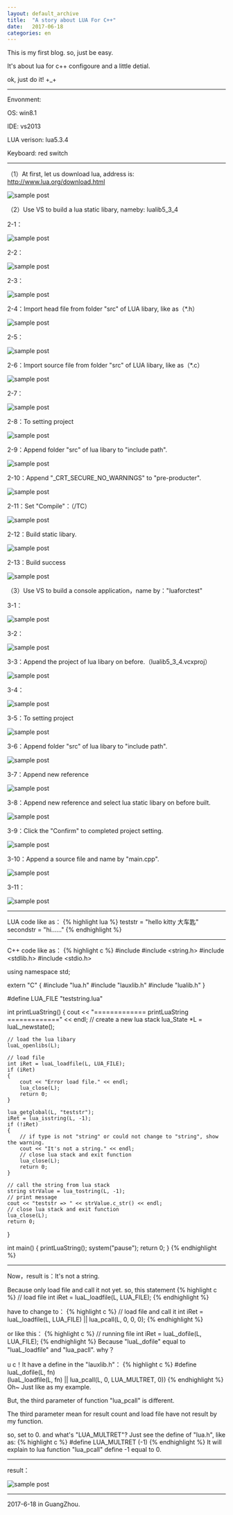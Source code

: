 ```yaml
---
layout: default_archive
title:  "A story about LUA For C++"
date:   2017-06-18
categories: en
---
```

This is my first blog. so, just be easy.

It's about lua for c++ configoure and a little detial.

ok, just do it! +_+

----------------------------------------------------------------------------------------

Envonment:

OS: win8.1

IDE: vs2013

LUA verison: lua5.3.4

Keyboard: red switch

----------------------------------------------------------------------------------------

（1）At first, let us download lua, address is: http://www.lua.org/download.html

![sample post]({{site.baseurl}}/images/image-blog-1/clipboard-1.png)


（2）Use VS to build a lua static libary, nameby: lualib5_3_4

2-1：

![sample post]({{site.baseurl}}/images/image-blog-1/clipboard-2.png)


2-2：

![sample post]({{site.baseurl}}/images/image-blog-1/clipboard-3.png)


2-3：

![sample post]({{site.baseurl}}/images/image-blog-1/clipboard-4.png)


2-4：Import head file from folder "src" of LUA libary, like as（*.h）

![sample post]({{site.baseurl}}/images/image-blog-1/clipboard-5.png)


2-5：

![sample post]({{site.baseurl}}/images/image-blog-1/clipboard-6.png)


2-6：Import source file from folder "src" of LUA libary, like as（*.c）

![sample post]({{site.baseurl}}/images/image-blog-1/clipboard-7.png)


2-7：

![sample post]({{site.baseurl}}/images/image-blog-1/clipboard-8.png)


2-8：To setting project

![sample post]({{site.baseurl}}/images/image-blog-1/clipboard-9.png)


2-9：Append folder "src" of lua libary to "include path".

![sample post]({{site.baseurl}}/images/image-blog-1/clipboard-10.png)


2-10：Append "_CRT_SECURE_NO_WARNINGS" to "pre-producter".

![sample post]({{site.baseurl}}/images/image-blog-1/clipboard-11.png)


2-11：Set "Compile"：（/TC）

![sample post]({{site.baseurl}}/images/image-blog-1/clipboard-12.png)


2-12：Build static libary.

![sample post]({{site.baseurl}}/images/image-blog-1/clipboard-13.png)


2-13：Build success

![sample post]({{site.baseurl}}/images/image-blog-1/clipboard-14.png)


（3）Use VS to build a console application，name by："luaforctest"

3-1：

![sample post]({{site.baseurl}}/images/image-blog-1/clipboard-15.png)


3-2：

![sample post]({{site.baseurl}}/images/image-blog-1/clipboard-16.png)


3-3：Append the project of lua libary on before.（lualib5_3_4.vcxproj）

![sample post]({{site.baseurl}}/images/image-blog-1/clipboard-17.png)


3-4：

![sample post]({{site.baseurl}}/images/image-blog-1/clipboard-18.png)


3-5：To setting project

![sample post]({{site.baseurl}}/images/image-blog-1/clipboard-19.png)


3-6：Append folder "src" of lua libary to "include path".

![sample post]({{site.baseurl}}/images/image-blog-1/clipboard-20.png)


3-7：Append new reference

![sample post]({{site.baseurl}}/images/image-blog-1/clipboard-21.png)


3-8：Append new reference and select lua static libary on before built.

![sample post]({{site.baseurl}}/images/image-blog-1/clipboard-22.png)


3-9：Click the "Confirm" to completed project setting.

![sample post]({{site.baseurl}}/images/image-blog-1/clipboard-23.png)


3-10：Append a source file and name by "main.cpp".

![sample post]({{site.baseurl}}/images/image-blog-1/clipboard-24.png)


3-11：

![sample post]({{site.baseurl}}/images/image-blog-1/clipboard-25.png)

----------------------------------------------------------------------------------------

LUA code like as：
{% highlight lua %}
teststr = "hello kitty 大车匙"
secondstr =  "hi......"
{% endhighlight %}

----------------------------------------------------------------------------------------

C++ code like as：
{% highlight c %}
#include <iostream>
#include <string.h>
#include <stdlib.h>
#include <stdio.h>

using namespace std;

extern "C"
{
#include "lua.h"
#include "lauxlib.h"
#include "lualib.h"
}

#define LUA_FILE "teststring.lua"

int printLuaString()
{
	cout << "============= printLuaString =============" << endl;
	// create a new lua stack
	lua_State *L = luaL_newstate();

	// load the lua libary
	luaL_openlibs(L);

	// load file
	int iRet = luaL_loadfile(L, LUA_FILE);
	if (iRet)
	{
		cout << "Error load file." << endl;
		lua_close(L);
		return 0;
	}
	
	lua_getglobal(L, "teststr");
	iRet = lua_isstring(L, -1);
	if (!iRet)
	{
		// if type is not "string" or could not change to "string", show the warning.
		cout << "It's not a string." << endl;
		// close lua stack and exit function
		lua_close(L);
		return 0;
	}

	// call the string from lua stack
	string strValue = lua_tostring(L, -1);
	// print message
	cout << "teststr => " << strValue.c_str() << endl;
	// close lua stack and exit function
	lua_close(L);
	return 0;
}

int main()
{
	printLuaString();
	system("pause");
	return 0;
}
{% endhighlight %}

----------------------------------------------------------------------------------------

Now，result is：It's not a string.

Because only load file and call it not yet. so, this statement
{% highlight c %}
// load file
int iRet = luaL_loadfile(L, LUA_FILE);
{% endhighlight %}

have to change to：
{% highlight c %}
// load file and call it
int iRet = luaL_loadfile(L, LUA_FILE) || lua_pcall(L, 0, 0, 0);
{% endhighlight %}

or like this：
{% highlight c %}
// running file
int iRet = luaL_dofile(L, LUA_FILE);
{% endhighlight %}
Because "luaL_dofile" equal to "luaL_loadfile" and "lua_pacll". why？

u c！It have a define in the "lauxlib.h"：
{% highlight c %}
#define luaL_dofile(L, fn) \
	(luaL_loadfile(L, fn) || lua_pcall(L, 0, LUA_MULTRET, 0))
{% endhighlight %}
Oh~ Just like as my example.

But, the third parameter of function "lua_pcall" is different. 

The third parameter mean for result count and load file have not result by my function.

so, set to 0. and what's "LUA_MULTRET"? Just see the define of "lua.h", like as:
{% highlight c %}
#define LUA_MULTRET	(-1)
{% endhighlight %}
It will explain to lua function "lua_pcall" define -1 equal to 0. 

----------------------------------------------------------------------------------------

result：

![sample post]({{site.baseurl}}/images/image-blog-1/clipboard-26.png)

----------------------------------------------------------------------------------------

2017-6-18 in GuangZhou.
